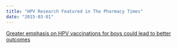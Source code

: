 ```yaml
---
title: "HPV Research Featured in The Pharmacy Times"
date: "2015-03-01"
---
```


[Greater emphasis on HPV vaccinations for boys could lead to better outcomes](http://www.pharmacytimes.com/news/Greater-Emphasis-on-HPV-Vaccinations-for-Boys-Could-Lead-to-Better-Outcomes)
